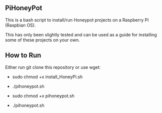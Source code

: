 ## PiHoneyPot

This is a bash script to install/run Honeypot projects on a Raspberry Pi (Raspbian OS).

This has only been slightly tested and can be used as a guide for installing some of these projects on your own.

## How to Run

Either run git clone this repository or use wget:

- sudo chmod +x install_HoneyPi.sh

- ./pihoneypot.sh

- sudo chmod +x pihoneypot.sh

- ./pihoneypot.sh
